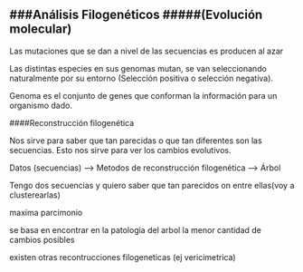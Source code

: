 ###Análisis Filogenéticos 
#####(Evolución molecular)
----------------------

Las mutaciones que se dan a nivel de las secuencias es producen al azar

Las distintas especies en sus genomas mutan, se van seleccionando naturalmente por su entorno (Selección positiva o selección negativa).

Genoma es el conjunto de genes que conforman la información para un organismo dado.

####Reconstrucción filogenética

Nos sirve para saber que tan parecidas o que tan diferentes son las secuencias. Esto nos sirve para ver los cambios evolutivos.

Datos (secuencias) -->    Metodos de reconstrucción filogenética --> Árbol

Tengo dos secuencias y quiero saber que tan parecidos on entre ellas(voy a clusterearlas) 

maxima parcimonio

se basa en encontrar en la patologia del arbol la menor cantidad de cambios posibles

existen otras recontrucciones filogeneticas (ej vericimetrica)


